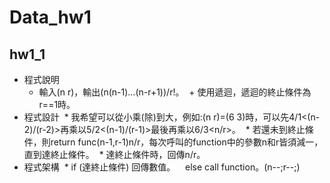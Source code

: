 # Data_hw1
## hw1_1
* 程式說明
  * 輸入(n r)，輸出(n(n-1)...(n-r+1))/r!。
  + 使用遞迴，遞迴的終止條件為r==1時。
* 程式設計
  * 我希望可以從小乘(除)到大，例如:(n r)=(6 3)時，可以先4/1<(n-2)/(r-2)>再乘以5/2<(n-1)/(r-1)>最後再乘以6/3<n/r>。
  * 若還未到終止條件，則return func(n-1,r-1)n/r，每次呼叫的function中的參數n和r皆須減一，直到達終止條件。
  * 達終止條件時，回傳n/r。
* 程式架構
  * if (達終止條件) 回傳數值。
    else call function。(n--;r--;)
